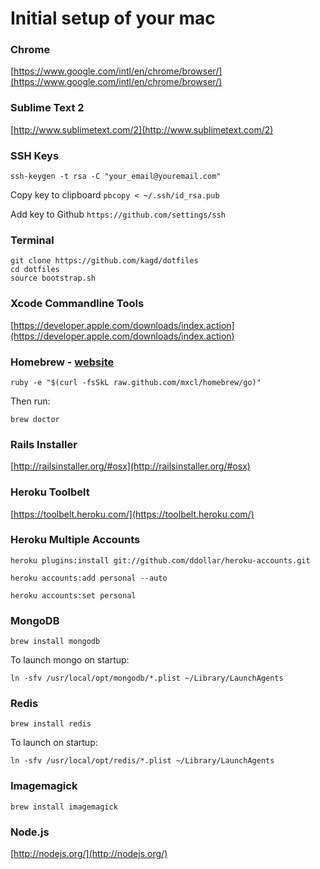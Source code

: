 # Initial setup of your mac

### Chrome

[https://www.google.com/intl/en/chrome/browser/](https://www.google.com/intl/en/chrome/browser/)

### Sublime Text 2

[http://www.sublimetext.com/2](http://www.sublimetext.com/2)

### SSH Keys

`ssh-keygen -t rsa -C "your_email@youremail.com"`

Copy key to clipboard
`pbcopy < ~/.ssh/id_rsa.pub`

Add key to Github
`https://github.com/settings/ssh`

### Terminal
```
git clone https://github.com/kagd/dotfiles
cd dotfiles
source bootstrap.sh
```

### Xcode Commandline Tools

[https://developer.apple.com/downloads/index.action](https://developer.apple.com/downloads/index.action)

### Homebrew - [website](http://mxcl.github.com/homebrew/)

`ruby -e "$(curl -fsSkL raw.github.com/mxcl/homebrew/go)"`

Then run:

`brew doctor`

### Rails Installer

[http://railsinstaller.org/#osx](http://railsinstaller.org/#osx)

### Heroku Toolbelt

[https://toolbelt.heroku.com/](https://toolbelt.heroku.com/)

### Heroku Multiple Accounts

`heroku plugins:install git://github.com/ddollar/heroku-accounts.git`

`heroku accounts:add personal --auto`

`heroku accounts:set personal`

### MongoDB

`brew install mongodb`

To launch mongo on startup:

`ln -sfv /usr/local/opt/mongodb/*.plist ~/Library/LaunchAgents`

### Redis

`brew install redis`

To launch on startup:

`ln -sfv /usr/local/opt/redis/*.plist ~/Library/LaunchAgents`

### Imagemagick

`brew install imagemagick`

### Node.js

[http://nodejs.org/](http://nodejs.org/)